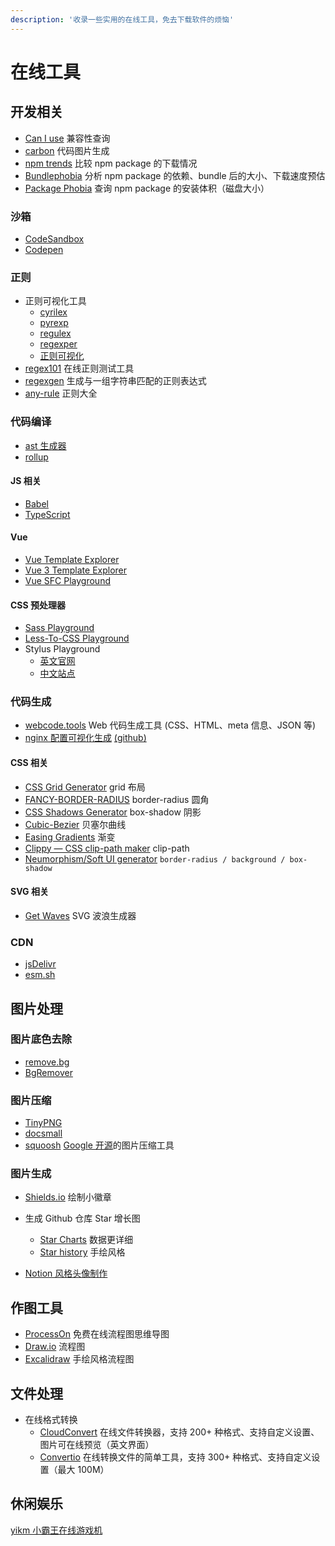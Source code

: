 ```yaml
---
description: '收录一些实用的在线工具，免去下载软件的烦恼'
---
```


# 在线工具

## 开发相关

- [Can I use](https://caniuse.com) 兼容性查询
- [carbon](https://carbon.now.sh) 代码图片生成
- [npm trends](https://www.npmtrends.com/) 比较 npm package 的下载情况
- [Bundlephobia](https://bundlephobia.com/) 分析 npm package 的依赖、bundle 后的大小、下载速度预估
- [Package Phobia](https://packagephobia.com/) 查询 npm package 的安装体积（磁盘大小）

### 沙箱

- [CodeSandbox](https://codesandbox.io)
- [Codepen](https://codepen.io)

### 正则

- 正则可视化工具
  - [cyrilex](https://extendsclass.com/regex-tester.html)
  - [pyrexp](https://pythonium.net/regex)
  - [regulex](https://jex.im/regulex)
  - [regexper](https://regexper.com)
  - [正则可视化](https://wangwl.net/r/vr)
- [regex101](https://regex101.com) 在线正则测试工具
- [regexgen](https://npm.runkit.com/regexgen) 生成与一组字符串匹配的正则表达式
- [any-rule](https://any86.github.io/any-rule) 正则大全

### 代码编译

- [ast 生成器](https://astexplorer.net)
- [rollup](http://rollupjs.org/repl)

#### JS 相关

- [Babel](https://www.babeljs.cn/repl)
- [TypeScript](https://www.typescriptlang.org/play)

#### Vue

- [Vue Template Explorer](https://template-explorer.vuejs.org/)
- [Vue 3 Template Explorer](https://vue-next-template-explorer.netlify.app/)
- [Vue SFC Playground](https://sfc.vuejs.org/)

#### CSS 预处理器

- [Sass Playground](https://www.sassmeister.com)
- [Less-To-CSS Playground](https://lesscss.org/less-preview)
- Stylus Playground
  - [英文官网](https://stylus-lang.com/try.html)
  - [中文站点](https://www.stylus-lang.cn/try.html)

### 代码生成

- [webcode.tools](https://webcode.tools) Web 代码生成工具 (CSS、HTML、meta 信息、JSON 等)
- [nginx 配置可视化生成](https://do.co/nginxconfig) [(github)](https://github.com/digitalocean/nginxconfig.io)

#### CSS 相关

- [CSS Grid Generator](https://cssgrid-generator.netlify.app) grid 布局
- [FANCY-BORDER-RADIUS](https://9elements.github.io/fancy-border-radius) border-radius 圆角
- [CSS Shadows Generator](https://shadows.brumm.af) box-shadow 阴影
- [Cubic-Bezier](https://cubic-bezier.com) 贝塞尔曲线
- [Easing Gradients](https://larsenwork.com/easing-gradients) 渐变
- [Clippy — CSS clip-path maker](https://bennettfeely.com/clippy) clip-path
- [Neumorphism/Soft UI generator](https://neumorphism.io) `border-radius / background / box-shadow`

#### SVG 相关

- [Get Waves](https://getwaves.io) SVG 波浪生成器

### CDN

- [jsDelivr](https://www.jsdelivr.com)
- [esm.sh](https://esm.sh/)

## 图片处理

### 图片底色去除

- [remove.bg](https://www.remove.bg)
- [BgRemover](https://www.aigei.com/bgremover)

### 图片压缩

- [TinyPNG](https://tinypng.com)
- [docsmall](https://docsmall.com)
- [squoosh](https://squoosh.app) [Google 开源](https://github.com/GoogleChromeLabs/squoosh)的图片压缩工具

### 图片生成

- [Shields.io](https://shields.io/) 绘制小徽章

- 生成 Github 仓库 Star 增长图

  - [Star Charts](https://starchart.cc/) 数据更详细
  - [Star history](https://star-history.t9t.io/) 手绘风格

- [Notion 风格头像制作](https://notion-avatar.vercel.app/zh)

## 作图工具

- [ProcessOn](https://www.processon.com/) 免费在线流程图思维导图
- [Draw.io](https://app.diagrams.net/) 流程图
- [Excalidraw](https://excalidraw.com/) 手绘风格流程图

## 文件处理

- 在线格式转换
  - [CloudConvert](https://cloudconvert.com/) 在线文件转换器，支持 200+ 种格式、支持自定义设置、图片可在线预览（英文界面）
  - [Convertio](https://convertio.co/zh/) 在线转换文件的简单工具，支持 300+ 种格式、支持自定义设置（最大 100M）

## 休闲娱乐

[yikm 小霸王在线游戏机](https://www.yikm.net/)
